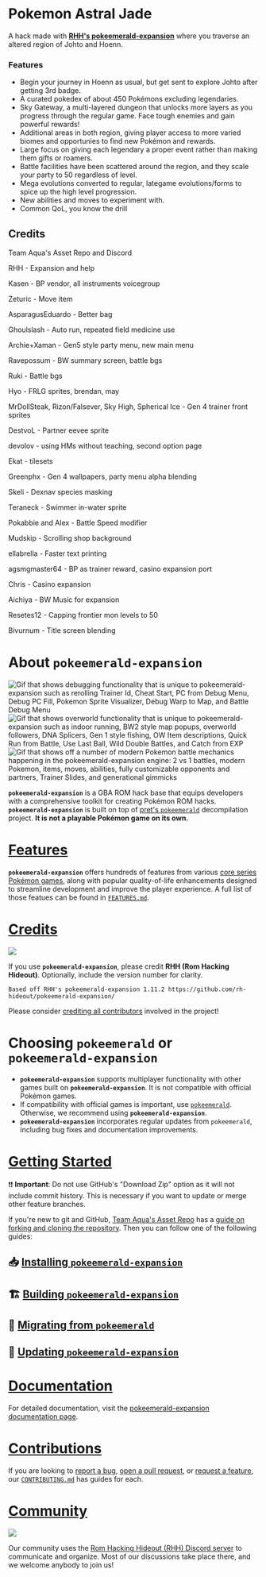 # Pokemon Astral Jade

A hack made with [**RHH's pokeemerald-expansion**](https://github.com/rh-hideout/pokeemerald-expansion) where you traverse an altered region of Johto and Hoenn.

### Features

- Begin your journey in Hoenn as usual, but get sent to explore Johto after getting 3rd badge.
- A curated pokedex of about 450 Pokémons excluding legendaries.
- Sky Gateway, a multi-layered dungeon that unlocks more layers as you progress through the regular game. Face tough enemies and gain powerful rewards!
- Additional areas in both region, giving player access to more varied biomes and opportunies to find new Pokémon and rewards.
- Large focus on giving each legendary a proper event rather than making them gifts or roamers.
- Battle facilities have been scattered around the region, and they scale your party to 50 regardless of level.
- Mega evolutions converted to regular, lategame evolutions/forms to spice up the high level progression.
- New abilities and moves to experiment with.
- Common QoL, you know the drill

## Credits

Team Aqua's Asset Repo and Discord

RHH - Expansion and help

Kasen - BP vendor, all instruments voicegroup

Zeturic - Move item

AsparagusEduardo - Better bag

Ghoulslash - Auto run, repeated field medicine use

Archie+Xaman - Gen5 style party menu, new main menu

Ravepossum - BW summary screen, battle bgs

Ruki - Battle bgs

Hyo - FRLG sprites, brendan, may

MrDollSteak, Rizon/Falsever, Sky High, Spherical Ice - Gen 4 trainer front sprites

DestvoL - Partner eevee sprite

devolov - using HMs without teaching, second option page

Ekat - tilesets

Greenphx - Gen 4 wallpapers, party menu alpha blending

Skeli - Dexnav species masking

Teraneck - Swimmer in-water sprite

Pokabbie and Alex - Battle Speed modifier

Mudskip - Scrolling shop background

ellabrella - Faster text printing

agsmgmaster64 - BP as trainer reward, casino expansion port

Chris - Casino expansion

Aichiya - BW Music for expansion

Resetes12 - Capping frontier mon levels to 50

Bivurnum - Title screen blending




# About `pokeemerald-expansion`

![Gif that shows debugging functionality that is unique to pokeemerald-expansion such as rerolling Trainer Id, Cheat Start, PC from Debug Menu, Debug PC Fill, Pokemon Sprite Visualizer, Debug Warp to Map, and Battle Debug Menu](https://github.com/user-attachments/assets/cf9dfbee-4c6b-4bca-8e0a-07f116ef891c) ![Gif that shows overworld functionality that is unique to pokeemerald-expansion such as indoor running, BW2 style map popups, overworld followers, DNA Splicers, Gen 1 style fishing, OW Item descriptions, Quick Run from Battle, Use Last Ball, Wild Double Battles, and Catch from EXP](https://github.com/user-attachments/assets/383af243-0904-4d41-bced-721492fbc48e) ![Gif that shows off a number of modern Pokemon battle mechanics happening in the pokeemerald-expansion engine: 2 vs 1 battles, modern Pokemon, items, moves, abilities, fully customizable opponents and partners, Trainer Slides, and generational gimmicks](https://github.com/user-attachments/assets/50c576bc-415e-4d66-a38f-ad712f3316be)

<!-- If you want to re-record or change these gifs, here are some notes that I used: https://files.catbox.moe/05001g.md -->

**`pokeemerald-expansion`** is a GBA ROM hack base that equips developers with a comprehensive toolkit for creating Pokémon ROM hacks. **`pokeemerald-expansion`** is built on top of [pret's `pokeemerald`](https://github.com/pret/pokeemerald) decompilation project. **It is not a playable Pokémon game on its own.** 

# [Features](FEATURES.md)

**`pokeemerald-expansion`** offers hundreds of features from various [core series Pokémon games](https://bulbapedia.bulbagarden.net/wiki/Core_series), along with popular quality-of-life enhancements designed to streamline development and improve the player experience. A full list of those featues can be found in [`FEATURES.md`](FEATURES.md).

# [Credits](CREDITS.md)

 [![](https://img.shields.io/github/all-contributors/rh-hideout/pokeemerald-expansion/upcoming)](CREDITS.md)

If you use **`pokeemerald-expansion`**, please credit **RHH (Rom Hacking Hideout)**. Optionally, include the version number for clarity.

```
Based off RHH's pokeemerald-expansion 1.11.2 https://github.com/rh-hideout/pokeemerald-expansion/
```

Please consider [crediting all contributors](CREDITS.md) involved in the project!

# Choosing `pokeemerald` or **`pokeemerald-expansion`**

- **`pokeemerald-expansion`** supports multiplayer functionality with other games built on **`pokeemerald-expansion`**. It is not compatible with official Pokémon games.
- If compatibility with official games is important, use [`pokeemerald`](https://github.com/pret/pokeemerald). Otherwise, we recommend using **`pokeemerald-expansion`**.
- **`pokeemerald-expansion`** incorporates regular updates from `pokeemerald`, including bug fixes and documentation improvements.

# [Getting Started](INSTALL.md)

❗❗ **Important**: Do not use GitHub's "Download Zip" option as it will not include commit history. This is necessary if you want to update or merge other feature branches. 

If you're new to git and GitHub, [Team Aqua's Asset Repo](https://github.com/Pawkkie/Team-Aquas-Asset-Repo/) has a [guide on forking and cloning the repository](https://github.com/Pawkkie/Team-Aquas-Asset-Repo/wiki/The-Basics-of-GitHub). Then you can follow one of the following guides:

## 📥 [Installing **`pokeemerald-expansion`**](INSTALL.md)
## 🏗️ [Building **`pokeemerald-expansion`**](INSTALL.md#Building-pokeemerald-expansion)
## 🚚 [Migrating from **`pokeemerald`**](INSTALL.md#Migrating-from-pokeemerald)
## 🚀 [Updating **`pokeemerald-expansion`**](INSTALL.md#Updating-pokeemerald-expansion)

# [Documentation](https://rh-hideout.github.io/pokeemerald-expansion/)

For detailed documentation, visit the [pokeemerald-expansion documentation page](https://rh-hideout.github.io/pokeemerald-expansion/).

# [Contributions](CONTRIBUTING.md)
If you are looking to [report a bug](CONTRIBUTING.md#Bug-Report), [open a pull request](CONTRIBUTING.md#Pull-Requests), or [request a feature](CONTRIBUTING.md#Feature-Request), our [`CONTRIBUTING.md`](CONTRIBUTING.md) has guides for each.

# [Community](https://discord.gg/6CzjAG6GZk)

[![](https://dcbadge.limes.pink/api/server/6CzjAG6GZk)](https://discord.gg/6CzjAG6GZk)

Our community uses the [Rom Hacking Hideout (RHH) Discord server](https://discord.gg/6CzjAG6GZk) to communicate and organize. Most of our discussions take place there, and we welcome anybody to join us!
